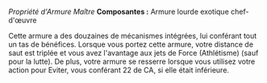 _Propriété d'Armure Maître_
__Composantes :__ Armure lourde exotique chef-d'œuvre

Cette armure a des douzaines de mécanismes intégrées, lui conférant tout un tas de bénéfices. Lorsque vous portez cette armure, votre distance de saut est triplée et vous avez l'avantage aux jets de Force (Athlétisme) (sauf pour la lutte). De plus, votre armure se resserre lorsque vous utilisez votre action pour Eviter, vous conférant 22 de CA, si elle était inférieure.